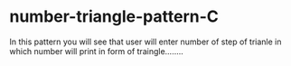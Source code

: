 # number-triangle-pattern-C
In this pattern you will see that user will enter number of step of trianle in which number will print in  form of traingle........



